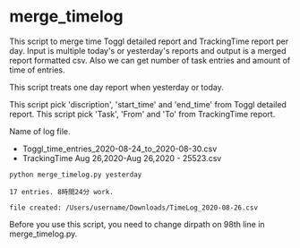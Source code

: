 # merge_timelog
This script to merge time Toggl detailed report and TrackingTime report per day.
Input is multiple today's or yesterday's reports and output is a merged report formatted csv. Also we can get number of task entries and amount of time of entries.

This script treats one day report when yesterday or today.

This script pick 'discription', 'start_time' and 'end_time' from Toggl detailed report.
This script pick 'Task', 'From' and 'To' from TrackingTime report.

Name of log file.
- Toggl_time_entries_2020-08-24_to_2020-08-30.csv
- TrackingTime Aug 26,2020-Aug 26,2020 - 25523.csv

`python merge_timelog.py yesterday`

`17 entries. 8時間24分 work.`

`file created: /Users/username/Downloads/TimeLog_2020-08-26.csv`

Before you use this script, you need to change dirpath on 98th line in merge_timelog.py.
